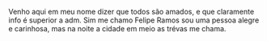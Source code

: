 Venho aqui em meu nome dizer que todos são amados, e que claramente info é superior a adm.
Sim me chamo Felipe Ramos sou uma pessoa alegre e carinhosa, mas na noite a cidade em meio as trévas me chama.
